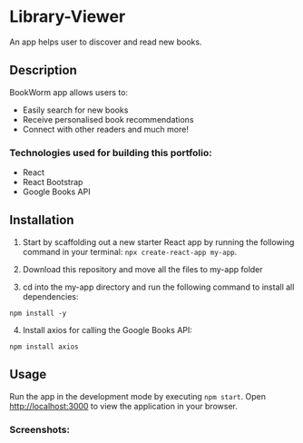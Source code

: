 # Library-Viewer
An app helps user to discover and read new books.

## Description

BookWorm app allows users to:

* Easily search for new books
* Receive personalised book recommendations
* Connect with other readers and much more!

### Technologies used for building this portfolio:

* React
* React Bootstrap
* Google Books API


## Installation
1. Start by scaffolding out a new starter React app by running the following command in your terminal: 
`npx create-react-app my-app`.

2. Download this repository and move all the files to my-app folder

3. cd into the my-app directory and run the following command to install all dependencies: 

```console
npm install -y
```

4. Install axios for calling the Google Books API:

```console
npm install axios
```

## Usage
Run the app in the development mode by executing `npm start`.
Open [http://localhost:3000](http://localhost:3000) to view the application in your browser.

### Screenshots:



